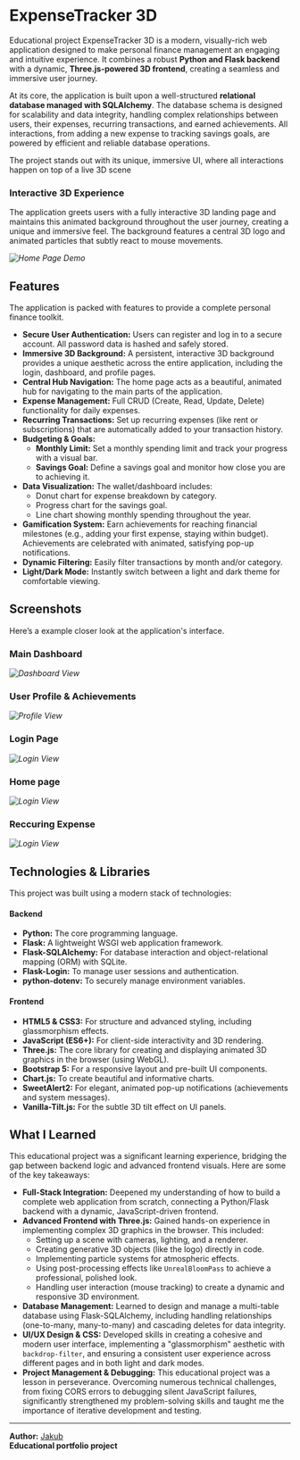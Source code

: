 # ExpenseTracker 3D

Educational project ExpenseTracker 3D is a modern, visually-rich web application designed to make personal finance management an engaging and intuitive experience. It combines a robust **Python and Flask backend** with a dynamic, **Three.js-powered 3D frontend**, creating a seamless and immersive user journey.

At its core, the application is built upon a well-structured **relational database managed with SQLAlchemy**. The database schema is designed for scalability and data integrity, handling complex relationships between users, their expenses, recurring transactions, and earned achievements. All interactions, from adding a new expense to tracking savings goals, are powered by efficient and reliable database operations.

The project stands out with its unique, immersive UI, where all interactions happen on top of a live 3D scene



### Interactive 3D Experience
The application greets users with a fully interactive 3D landing page and maintains this animated background throughout the user journey, creating a unique and immersive feel. The background features a central 3D logo and animated particles that subtly react to mouse movements.

*![Home Page Demo](images./ExpenseTracker_demo.gif)*



##  Features

The application is packed with features to provide a complete personal finance toolkit.

*   **Secure User Authentication:** Users can register and log in to a secure account. All password data is hashed and safely stored.
*   **Immersive 3D Background:** A persistent, interactive 3D background provides a unique aesthetic across the entire application, including the login, dashboard, and profile pages.
*   **Central Hub Navigation:** The home page acts as a beautiful, animated hub for navigating to the main parts of the application.
*   **Expense Management:** Full CRUD (Create, Read, Update, Delete) functionality for daily expenses.
*   **Recurring Transactions:** Set up recurring expenses (like rent or subscriptions) that are automatically added to your transaction history.
*   **Budgeting & Goals:**
    *   **Monthly Limit:** Set a monthly spending limit and track your progress with a visual bar.
    *   **Savings Goal:** Define a savings goal and monitor how close you are to achieving it.
*   **Data Visualization:** The wallet/dashboard includes:
    *   Donut chart for expense breakdown by category.
    *   Progress chart for the savings goal.
    *   Line chart showing monthly spending throughout the year.
*   **Gamification System:** Earn achievements for reaching financial milestones (e.g., adding your first expense, staying within budget). Achievements are celebrated with animated, satisfying pop-up notifications.
*   **Dynamic Filtering:** Easily filter transactions by month and/or category.
*   **Light/Dark Mode:** Instantly switch between a light and dark theme for comfortable viewing.



##  Screenshots

Here’s a example closer look at the application's interface.

### Main Dashboard 
*![Dashboard View](images./dashboard.png)*

### User Profile & Achievements
*![Profile View](images./profil.png)*

### Login Page
*![Login View](images./login.png)*

### Home page
*![Login View](images./home.png)*

### Reccuring Expense
*![Login View](images./Reccuring_Expense.png)*



##  Technologies & Libraries

This project was built using a modern stack of technologies:

#### Backend
*   **Python:** The core programming language.
*   **Flask:** A lightweight WSGI web application framework.
*   **Flask-SQLAlchemy:** For database interaction and object-relational mapping (ORM) with SQLite.
*   **Flask-Login:** To manage user sessions and authentication.
*   **python-dotenv:** To securely manage environment variables.

#### Frontend
*   **HTML5 & CSS3:** For structure and advanced styling, including glassmorphism effects.
*   **JavaScript (ES6+):** For client-side interactivity and 3D rendering.
*   **Three.js:** The core library for creating and displaying animated 3D graphics in the browser (using WebGL).
*   **Bootstrap 5:** For a responsive layout and pre-built UI components.
*   **Chart.js:** To create beautiful and informative charts.
*   **SweetAlert2:** For elegant, animated pop-up notifications (achievements and system messages).
*   **Vanilla-Tilt.js:** For the subtle 3D tilt effect on UI panels.

## What I Learned

This educational project was a significant learning experience, bridging the gap between backend logic and advanced frontend visuals. Here are some of the key takeaways:

*   **Full-Stack Integration:** Deepened my understanding of how to build a complete web application from scratch, connecting a Python/Flask backend with a dynamic, JavaScript-driven frontend.
*   **Advanced Frontend with Three.js:** Gained hands-on experience in implementing complex 3D graphics in the browser. This included:
    *   Setting up a scene with cameras, lighting, and a renderer.
    *   Creating generative 3D objects (like the logo) directly in code.
    *   Implementing particle systems for atmospheric effects.
    *   Using post-processing effects like `UnrealBloomPass` to achieve a professional, polished look.
    *   Handling user interaction (mouse tracking) to create a dynamic and responsive 3D environment.
*   **Database Management:** Learned to design and manage a multi-table database using Flask-SQLAlchemy, including handling relationships (one-to-many, many-to-many) and cascading deletes for data integrity.
*   **UI/UX Design & CSS:** Developed skills in creating a cohesive and modern user interface, implementing a "glassmorphism" aesthetic with `backdrop-filter`, and ensuring a consistent user experience across different pages and in both light and dark modes.
*   **Project Management & Debugging:** This educational project was a lesson in perseverance. Overcoming numerous technical challenges, from fixing CORS errors to debugging silent JavaScript failures, significantly strengthened my problem-solving skills and taught me the importance of iterative development and testing.

---
**Author:** [Jakub](https://github.com/jakubsmigielski)  
**Educational portfolio project** 
